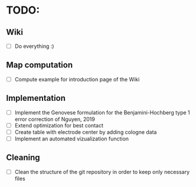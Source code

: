 # TODO:
## Wiki
  - [ ] Do everything :)
  
## Map computation
  - [ ] Compute example for introduction page of the Wiki

## Implementation
  - [ ] Implement the Genovese formulation for the Benjamini-Hochberg type 1 error correction of Nguyen, 2019
  - [ ] Extend optimization for best contact
  - [ ] Create table with electrode center by adding cologne data
  - [ ] Implement an automated vizualization function

## Cleaning
  - [ ] Clean the structure of the git repository in order to keep only necessary files
